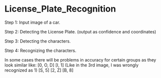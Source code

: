 # License_Plate_Recognition

Step 1: Input image of a car.

        


Step 2: Detecting the License Plate. (output as confidence and coordinates)

 

 

 


Step 3: Detecting the characters.

       


Step 4: Recognizing the characters.

       



In some cases there will be problems in accuracy for certain groups as they look similar like:
[0, O, D]
[I, 1] (Like in the 3rd image, I was wrongly recognized as 1)
[S, 5]
[2, Z]
[B, 8]
